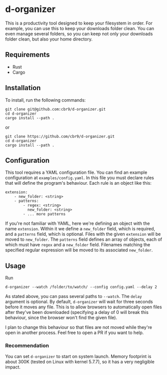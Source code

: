 # d-organizer
This is a productivity tool designed to keep your filesystem in order.
For example, you can use this to keep your downloads folder clean. You can even manage several folders, so you can keep not only your downloads folder clean, but also your home directory.

## Requirements
- Rust
- Cargo

## Installation
To install, run the following commands:
```$xslt
git clone git@github.com:cbr9/d-organizer.git
cd d-organizer
cargo install --path .
```

or
```$xslt
git clone https://github.com/cbr9/d-organizer.git
cd d-organizer
cargo install --path .
```

## Configuration 
This tool requires a YAML configuration file. You can find an example configuration at ```examples/config.yaml```.
In this file you must declare rules that will define the program's behaviour. 
Each rule is an object like this:

```
extension:
    - new_folder: <string>
    - patterns:
        - regex: <string>
          new_folder: <string>
        - ... more patterns
```

If you're not familiar with YAML, here we're defining an object with the name `extension`.
Within it we define a `new_folder` field, which is required, and a `patterns` field, which is optional.
Files with the given `extension` will be moved to `new_folder`.
The `patterns` field defines an array of objects, each of which must have `regex` and a `new_folder` field. 
Filenames matching the specified regular expression will be moved to its associated `new_folder`.

## Usage
Run
```$xslt
d-organizer --watch /folder/to/watch/ --config config.yaml --delay 2
```
As stated above, you can pass several paths to `--watch`.
The `delay` argument is optional. By default, `d-organizer` will wait for three seconds before it moves any file.
This is to allow browsers to automatically open files after they've been downloaded (specifying a delay of 0 will break this behaviour, since the browser won't find the given file).

I plan to change this behaviour so that files are not moved while they're open in another process. Feel free to open a PR if you want to help.

### Recommendation
You can set `d-organizer` to start on system launch. 
Memory footprint is about 300K (tested on Linux with kernel 5.7.7), so it has a very negligible impact.